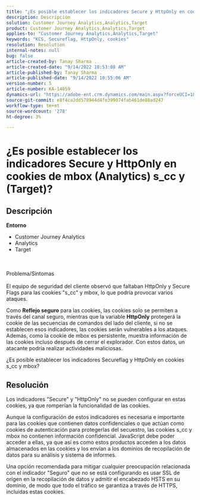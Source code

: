 ```yaml
---
title: "¿Es posible establecer los indicadores Secure y HttpOnly en cookies de mbox (Analytics) s_cc y (Target)?"
description: Descripción
solution: Customer Journey Analytics,Analytics,Target
product: Customer Journey Analytics,Analytics,Target
applies-to: "Customer Journey Analytics,Analytics,Target"
keywords: "KCS, Secureflag, HttpOnly, cookies"
resolution: Resolution
internal-notes: null
bug: false
article-created-by: Tanay Sharma .
article-created-date: "9/14/2022 10:53:08 AM"
article-published-by: Tanay Sharma .
article-published-date: "9/14/2022 10:55:06 AM"
version-number: 5
article-number: KA-14059
dynamics-url: "https://adobe-ent.crm.dynamics.com/main.aspx?forceUCI=1&pagetype=entityrecord&etn=knowledgearticle&id=f8741f6a-1b34-ed11-9db1-002248086735"
source-git-commit: e8f4ca2dd578944d4fe399074fab461de88ad247
workflow-type: tm+mt
source-wordcount: '278'
ht-degree: 3%

---
```


# ¿Es posible establecer los indicadores Secure y HttpOnly en cookies de mbox (Analytics) s_cc y (Target)?

## Descripción

<b>Entorno</b>
- Customer Journey Analytics
- Analytics
- Target



<br><br>Problema/Síntomas<br><br>
El equipo de seguridad del cliente observó que faltaban HttpOnly y Secure Flags para las cookies &quot;s_cc&quot; y mbox, lo que podría provocar varios ataques.

Como <b>Reflejo seguro</b> para las cookies, las cookies solo se permiten a través del canal seguro, mientras que la variable <b>HttpOnly</b> protegerá la cookie de las secuencias de comandos del lado del cliente, si no se establecen esos indicadores, las cookies serán vulnerables a los ataques. Además, como la cookie de mbox es persistente, muestra información de las cookies incluso después de cerrar el explorador. Con estos datos, un atacante podría realizar actividades maliciosas.

¿Es posible establecer los indicadores Secureflag y HttpOnly en cookies s_cc y mbox?


## Resolución


Los indicadores &quot;Secure&quot; y &quot;HttpOnly&quot; no se pueden configurar en estas cookies, ya que romperían la funcionalidad de las cookies.

Aunque la configuración de estos indicadores es necesaria e importante para las cookies que contienen datos confidenciales o que actúan como cookies de autenticación para protegerlas del secuestro, las cookies s_cc y mbox no contienen información confidencial. JavaScript debe poder acceder a ellas, ya que así es como estos productos acceden a los datos almacenados en las cookies y los envían a los dominios de recopilación de datos para su análisis y sistema de informes.

Una opción recomendada para mitigar cualquier preocupación relacionada con el indicador &quot;Seguro&quot; que no se está configurando es usar SSL de origen en la recopilación de datos y admitir el encabezado HSTS en su dominio, de modo que todo el tráfico se garantiza a través de HTTPS, incluidas estas cookies.
